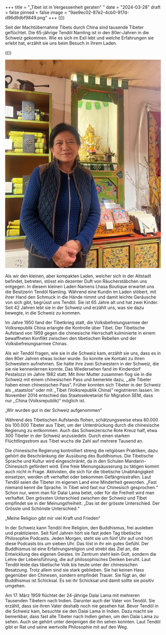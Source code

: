 +++
title = "„Tibet ist in Vergessenheit geraten\" "
date = "2024-03-28"
draft = false
pinned = false
image = "9ae9ec02-87e2-4cb0-917d-d96d9dbf9849.png"
+++
((<lead>))

Seit der Machtübernahme Tibets durch China sind tausende Tibeter geflüchtet. Die 65-jährige Tendöl Namling ist in den 80er-Jahren in die Schweiz gekommen. Wie es sich im Exil lebt und welche Erfahrungen sie erlebt hat, erzählt sie uns beim Besuch in ihrem Laden. 

((<lead>))

![Tendöl in ihrem Laden (Lhasa Boutique)](924278ab-ab98-4e37-b13a-ab926bd3e705.jpeg)

Als wir den kleinen, aber kompakten Laden, welcher sich in der Altstadt befindet, betreten, stösst ein dezenter Duft von Räucherstäbchen uns entgegen. In diesem kleinen Laden Namens Lhasa Boutique erwartet uns die Besitzerin Tendöl Namling. Während eine Kundin im Laden stöbert, mit ihrer Hand den Schmuck in die Hände nimmt und damit leichte Geräusche von sich gibt, begrüsst uns Tendöl. Sie ist 65 Jahre alt und hat zwei Kinder. Seit 42 Jahren lebt sie in der Schweiz und erzählt uns, was sie dazu bewegte, in die Schweiz zu kommen. 

Im Jahre 1950 fand der Tibetkrieg statt, die Volksbefreiungsarmee der Volksrepublik China erlangte die Kontrolle über Tibet. Der Tibetische Aufstand von 1959 gegen die chinesische Herrschaft kulminierte in einem bewaffneten Konflikt zwischen den tibetischen Rebellen und der Volksbefreiungsarmee Chinas. 

Als wir Tendöl fragen, wie sie in die Schweiz kam, erzählt sie uns, dass es in den 80er Jahren etwas locker wurde. So konnte sie Kontakt zu ihren Schwestern aufnehmen. Sie hatte ihre zwei Schwestern in der Schweiz, die sie nie kennenlernen konnte. Das Wiedersehen fand im Kinderdorf Pestalozzi im Jahre 1982 statt. Mit ihrer Mutter zusammen flog sie in die Schweiz mit einem chinesischen Pass und bemerkte dazu, ,,alle Tibeter haben einen chinesischen Pass”. Früher konnten sich Tibeter in der Schweiz als ,,staatslos“ oder mit ,,Tibet (Volksrepublik China)“ registrieren lassen. Im November 2014 entschied das Staatssekretariat für Migration SEM, dass nur ,,China (Volksrepublik)“ möglich ist.  

„Wir wurden gut in der Schweiz aufgenommen“ 

Während des Tibetischen Aufstands flohen, schätzungsweise etwa 80.000 bis 100.000 Tibeter aus Tibet, um der Unterdrückung durch die chinesische Regierung zu entkommen. Auch das Schweizerische Rote Kreuz half, etwa 300 Tibeter in der Schweiz anzusiedeln. Durch einen starken Flüchtlingsstrom aus Tibet wuchs die Zahl auf mehrere Tausend an. 

Die chinesische Regierung kontrolliert streng die religiösen Praktiken, dazu gehört die Beschränkung der Ausübung des Buddhismus. Die Tibetische Sprache und Kultur wird eingeschränkt, da in den Schulen Mandarin-Chinesisch gefördert wird. Eine freie Meinungsäusserung zu tätigen kommt auch nicht in Frage. Aktivisten, die sich für die tibetische Unabhängigkeit einsetzen, werden oft verhaftet oder bekommen Gefängnisstrafen. Laut Tendöl seien die Tibeter im eigenen Land eine Minderheit geworden. „Fast niemand kennt die Sprache. In Tibet wird fast nur Chinesisch gesprochen.“ Schon nur, wenn man für Dalai Lama betet, oder für die Freiheit wird man verhaftet. Den grössten Unterschied zwischen der Schweiz und Tibet empfindet sie in der Meinungsfreiheit. „Das ist der grösste Unterschied. Der Grösste und Schönste Unterschied.“ 

„Meine Religion gibt mir viel Kraft und Frieden“ 

In der Schweiz kann Tendöl ihre Religion, den Buddhismus, frei ausleben und praktizieren. Seit fünf Jahren hört sie fast jeden Tag tibetische Philosophie Podcasts. Jeden Morgen, steht sie um fünf Uhr auf und hört diese Podcasts bis um sieben Uhr. Das löst in ihr ein gutes Gefühl. Der Buddhismus ist eine Erfahrungsreligion und strebt das Ziel an, die Entwicklung des eigenen Geistes. Im Zentrum steht kein Gott, sondern die Lehre der Lebensführung, die auf philosophisches Denken beruht. Laut Tendöl leide das tibetische Volk bis heute unter der chinesischen Besatzung. Trotz allem sind sie stark geblieben. Sie hat keinen Hass gegenüber den Chinesen, sondern empfindet Trauer. Sie fügt an, der Buddhismus ist Schicksal. Es sei ihr Schicksal und damit sollte sie positiv umgehen. 

Am 17. März 1959 flüchtet der 24-jährige Dalai Lama mit mehreren Tausenden Tibetern nach Indien. Darunter auch der Vater von Tendöl. Sie erzählt, dass sie ihren Vater deshalb noch nie gesehen hat. Bevor Tendöl in die Schweiz kam, besuchte sie den Dalai Lama in Indien. Dazu macht sie bemerkbar, dass fast alle Tibeter nach Indien gehen, um den Dalai Lama zu sehen. Auch sie gehört unter denjenigen die ihn sehen konnten. Laut Tendöl gibt er Rat und seine wertvolle Philosophie mit auf den Weg.